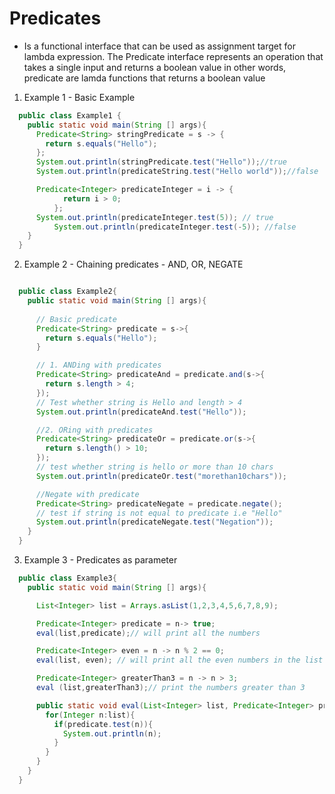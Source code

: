 # Predicates 

- Is a functional interface that can be used as assignment target for lambda expression. The Predicate interface represents an operation that takes a single input and returns a boolean value in other words, predicate are lamda functions that returns a boolean value

1. Example 1 - Basic Example

```java
  public class Example1 {
    public static void main(String [] args){
      Predicate<String> stringPredicate = s -> {
        return s.equals("Hello");
      };
      System.out.println(stringPredicate.test("Hello"));//true
      System.out.println(predicateString.test("Hello world"));//false

      Predicate<Integer> predicateInteger = i -> {
			return i > 0;
		  };
      System.out.println(predicateInteger.test(5)); // true
		  System.out.println(predicateInteger.test(-5)); //false
    }
  }

```

2. Example 2 - Chaining predicates - AND, OR, NEGATE

```java

  public class Example2{
    public static void main(String [] args){
      
      // Basic predicate
      Predicate<String> predicate = s->{
        return s.equals("Hello");
      }

      // 1. ANDing with predicates
      Predicate<String> predicateAnd = predicate.and(s->{
        return s.length > 4;
      });
      // Test whether string is Hello and length > 4
      System.out.println(predicateAnd.test("Hello"));

      //2. ORing with predicates
      Predicate<String> predicateOr = predicate.or(s->{
        return s.length() > 10;
      });
      // test whether string is hello or more than 10 chars
      System.out.println(predicateOr.test("morethan10chars"));

      //Negate with predicate
      Predicate<String> predicateNegate = predicate.negate();
      // test if string is not equal to predicate i.e "Hello"
      System.out.println(predicateNegate.test("Negation"));
    }
  }
```

3. Example 3 - Predicates as parameter

```java
  public class Example3{
    public static void main(String [] args){

      List<Integer> list = Arrays.asList(1,2,3,4,5,6,7,8,9);

      Predicate<Integer> predicate = n-> true;
      eval(list,predicate);// will print all the numbers

      Predicate<Integer> even = n -> n % 2 == 0;
      eval(list, even); // will print all the even numbers in the list

      Predicate<Integer> greaterThan3 = n -> n > 3;
      eval (list,greaterThan3);// print the numbers greater than 3

      public static void eval(List<Integer> list, Predicate<Integer> predicate){
        for(Integer n:list){
          if(predicate.test(n)){
            System.out.println(n);
          }
        }
      }
    }
  }
```








